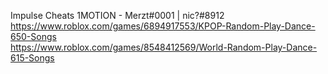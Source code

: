 Impulse Cheats 1MOTION - Merzt#0001 | nic?#8912 <br />
https://www.roblox.com/games/6894917553/KPOP-Random-Play-Dance-650-Songs <br />
https://www.roblox.com/games/8548412569/World-Random-Play-Dance-615-Songs
